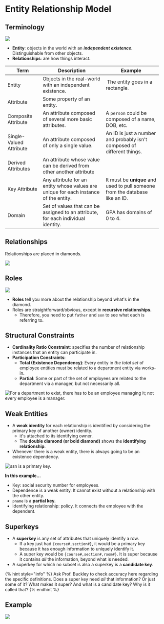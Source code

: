 # Entity Relationship Model

## Terminology

![](<../../../../.gitbook/assets/image (592).png>)

* **Entity**: objects in the world with an _**independent existence**_. Distinguishable from other objects.
* **Relationships**: are how things interact.

| Term                    | Description                                                                          | Example                                                                                                         |
| ----------------------- | ------------------------------------------------------------------------------------ | --------------------------------------------------------------------------------------------------------------- |
| Entity                  | Objects in the real-world with an independent existence.                             | <img src="../../../../.gitbook/assets/image (591).png" alt="" data-size="line"> The entity goes in a rectangle. |
| Attribute               | Some property of an entity.                                                          |                                                                                                                 |
| Composite Attribute     | An attribute composed of several more basic attributes.                              | A `person` could be composed of a name, DOB, etc.                                                               |
| Single-Valued Attribute | An attribute composed of only a single value.                                        | An ID is just a number and probably isn't composed of different things.                                         |
| Derived Attributes      | An attribute whose value can be derived from other another attribute                 |                                                                                                                 |
| Key Attribute           | Any attribute for an entity whose values are unique for each instance of the entity. | It must be **unique** and used to pull someone from the database like an ID.                                    |
| Domain                  | Set of values that can be assigned to an attribute, for each individual identity.    | GPA has domains of 0 to 4.                                                                                      |

## Relationships

Relationships are placed in diamonds.

![](<../../../../.gitbook/assets/image (594).png>)

## Roles

![](<../../../../.gitbook/assets/image (596).png>)

* **Roles** tell you more about the relationship beyond what's in the diamond.
* Roles are straightforward/obvious, except in **recursive relationships**.&#x20;
  * Therefore, you need to put `father` and `son` to see what each is referring to.

## Structural Constraints

* **Cardinality Ratio Constraint**: specifies the number of relationship instances that an entity can participate in.
* **Participation Constraints**:&#x20;
  * **Total (Existence Dependency)**: Every entity in _the total set_ of employee entities must be related to a department entity via works-in.
  * **Partial:** Some or part of the set of employees are related to the department via a manager, but not necessarily all.

![For a department to exist, there has to be an employee managing it; not every employee is a manager.](<../../../../.gitbook/assets/image (598).png>)

## Weak Entities

* A **weak identity** for each relationship is identified by considering the primary key of another (owner) identity.
  * it's attached to its identifying owner.
  * The **double diamond (or bold diamond)** shows the **identifying relationship**.
* Whenever there is a weak entity, there is always going to be an existence dependency.&#x20;

![ssn is a primary key. ](<../../../../.gitbook/assets/image (599).png>)

**In this example...**

* Key: social security number for employees.
* Dependence is a weak entity. It cannot exist without a relationship with the other entity.
* `pname` is a **partial key.**
* Identifying relationship: policy. It connects the employee with the dependent.

## Superkeys

* A **superkey** is any set of attributes that uniquely identify a row.
  * If a key just had `{course#,section#}`, it would be a primary key because it has enough information to uniquely identify it.
  * A super key would be `{course#,section#,room#}`. It is super because it contains _all_ the information, beyond what is needed.
* A superkey for which no subset is also a superkey is a **candidate key**.

{% hint style="info" %}
Ask Prof. Buckley to check accuracy here regarding the specific definitions. Does a super key need _all_ that information? Or just some of it? What makes it super? And what is a candidate key?  Why is it called that?
{% endhint %}

## Example

![](<../../../../.gitbook/assets/image (600).png>)

